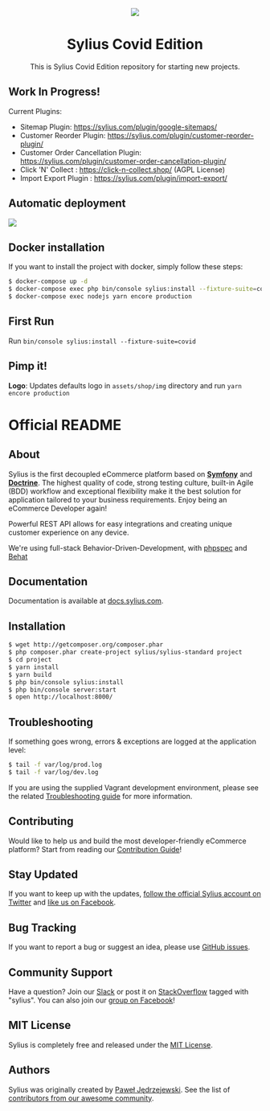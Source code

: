 <p align="center">
    <a href="https://sylius.com" target="_blank">
        <img src="https://demo.sylius.com/assets/shop/img/logo.png" />
    </a>
</p>

<h1 align="center">Sylius Covid Edition</h1>

<p align="center">This is Sylius Covid Edition repository for starting new projects.</p>

Work In Progress!
-----------------

Current Plugins:
- Sitemap Plugin: https://sylius.com/plugin/google-sitemaps/
- Customer Reorder Plugin: https://sylius.com/plugin/customer-reorder-plugin/
- Customer Order Cancellation Plugin: https://sylius.com/plugin/customer-order-cancellation-plugin/
- Click 'N' Collect : https://click-n-collect.shop/ (AGPL License)
- Import Export Plugin : https://sylius.com/plugin/import-export/

Automatic deployment
--------------------
<a href="https://console.platform.sh/projects/create-project/?template=https://github.com/Sylius-Covid/Sylius-Covid.git" target="_blank" title="Deploy with Platform.sh">
    <img src="https://platform.sh/images/deploy/deploy-button-lg-blue.svg">
</a>

Docker installation
-------------------
If you want to install the project with docker, simply follow these steps:

```bash
$ docker-compose up -d
$ docker-compose exec php bin/console sylius:install --fixture-suite=covid
$ docker-compose exec nodejs yarn encore production
```

First Run
---------

Run `bin/console sylius:install --fixture-suite=covid`

Pimp it!
--------

__Logo__: Updates defaults logo in `assets/shop/img` directory and run `yarn encore production`


# Official README

About
-----

Sylius is the first decoupled eCommerce platform based on [**Symfony**](http://symfony.com) and [**Doctrine**](http://doctrine-project.org). 
The highest quality of code, strong testing culture, built-in Agile (BDD) workflow and exceptional flexibility make it the best solution for application tailored to your business requirements. 
Enjoy being an eCommerce Developer again!

Powerful REST API allows for easy integrations and creating unique customer experience on any device.

We're using full-stack Behavior-Driven-Development, with [phpspec](http://phpspec.net) and [Behat](http://behat.org)

Documentation
-------------

Documentation is available at [docs.sylius.com](http://docs.sylius.com).

Installation
------------

```bash
$ wget http://getcomposer.org/composer.phar
$ php composer.phar create-project sylius/sylius-standard project
$ cd project
$ yarn install
$ yarn build
$ php bin/console sylius:install
$ php bin/console server:start
$ open http://localhost:8000/
```

Troubleshooting
---------------

If something goes wrong, errors & exceptions are logged at the application level:

```bash
$ tail -f var/log/prod.log
$ tail -f var/log/dev.log
```

If you are using the supplied Vagrant development environment, please see the related [Troubleshooting guide](etc/vagrant/README.md#Troubleshooting) for more information.

Contributing
------------

Would like to help us and build the most developer-friendly eCommerce platform? Start from reading our [Contribution Guide](https://docs.sylius.com/en/latest/contributing/)!

Stay Updated
------------

If you want to keep up with the updates, [follow the official Sylius account on Twitter](http://twitter.com/Sylius) and [like us on Facebook](https://www.facebook.com/SyliusEcommerce/).

Bug Tracking
------------

If you want to report a bug or suggest an idea, please use [GitHub issues](https://github.com/Sylius/Sylius/issues).

Community Support
-----------------

Have a question? Join our [Slack](https://slackinvite.me/to/sylius-devs) or post it on [StackOverflow](http://stackoverflow.com) tagged with "sylius". You can also join our [group on Facebook](https://www.facebook.com/groups/sylius/)!

MIT License
-----------

Sylius is completely free and released under the [MIT License](https://github.com/Sylius/Sylius/blob/master/LICENSE).

Authors
-------

Sylius was originally created by [Paweł Jędrzejewski](http://pjedrzejewski.com).
See the list of [contributors from our awesome community](https://github.com/Sylius/Sylius/contributors).

